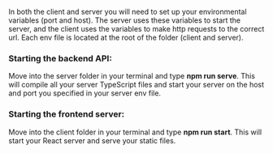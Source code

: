 In both the client and server you will need to set up your environmental variables (port and host). The server uses these variables to start the server, and the client uses the variables to make http requests to the correct url. Each env file is located at the root of the folder (client and server).

### Starting the backend API:

Move into the server folder in your terminal and type **npm run serve**. This will compile all your server TypeScript files and start your server on the host and port you specified in your server env file.

### Starting the frontend server:

Move into the client folder in your terminal and type **npm run start**. This will start your React server and serve your static files.
